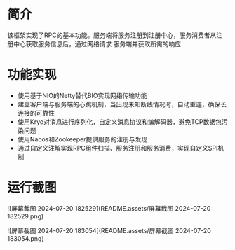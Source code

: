 # 简介

该框架实现了RPC的基本功能。服务端将服务注册到注册中心，服务消费者从注册中心获取服务信息后，通过网络请求 服务端并获取所需的响应

# 功能实现

- 使用基于NIO的Netty替代BIO实现网络传输功能 
- 建立客户端与服务端的心跳机制，当出现未知断线情况时，自动重连，确保长连接的可靠性 
- 使用Kryo对消息进行序列化，自定义消息协议和编解码器，避免TCP数据包污染问题 
- 使用Nacos和Zookeeper提供服务的注册与发现 
- 通过自定义注解实现RPC组件扫描、服务注册和服务消费，实现自定义SPI机制

# 运行截图

![屏幕截图 2024-07-20 182529](README.assets/屏幕截图 2024-07-20 182529.png)

![屏幕截图 2024-07-20 183054](README.assets/屏幕截图 2024-07-20 183054.png)
